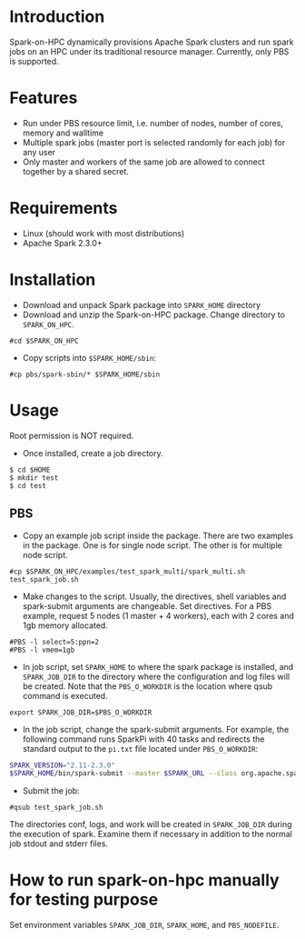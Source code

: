 # Introduction

Spark-on-HPC dynamically provisions Apache Spark clusters and run spark jobs on an HPC under its traditional resource manager. Currently, only PBS is supported. 

# Features
* Run under PBS resource limit, i.e. number of nodes, number of cores, memory and walltime
* Multiple spark jobs (master port is selected randomly for each job) for any user
* Only master and workers of the same job are allowed to connect together by a shared secret.

# Requirements
* Linux (should work with most distributions)
* Apache Spark 2.3.0+

# Installation

* Download and unpack Spark package into `SPARK_HOME` directory
* Download and unzip the Spark-on-HPC package. Change directory to `SPARK_ON_HPC`.
```
#cd $SPARK_ON_HPC
```
* Copy scripts into `$SPARK_HOME/sbin`:
```
#cp pbs/spark-sbin/* $SPARK_HOME/sbin
```

# Usage

Root permission is NOT required.

* Once installed, create a job directory.
```
$ cd $HOME
$ mkdir test
$ cd test
```
## PBS
* Copy an example job script inside the package. There are two examples in the package. One is for single node script. The other is for multiple node script.
```
#cp $SPARK_ON_HPC/examples/test_spark_multi/spark_multi.sh test_spark_job.sh
```
* Make changes to the script. Usually, the directives, shell variables and spark-submit arguments are changeable. Set directives. For a PBS example, request 5 nodes (1 master + 4 workers), each with 2 cores and 1gb memory allocated.
```
#PBS -l select=5:ppn=2
#PBS -l vmem=1gb
```
* In job script, set `SPARK_HOME` to where the spark package is installed, and `SPARK_JOB_DIR` to the directory where the configuration and log files will be created. Note that the `PBS_O_WORKDIR` is the location where qsub command is executed.
```
export SPARK_JOB_DIR=$PBS_O_WORKDIR
```
* In the job script, change the spark-submit arguments. For example, the following command runs SparkPi with 40 tasks and redirects the standard output to the `pi.txt` file located under `PBS_O_WORKDIR`:
```bash
SPARK_VERSION="2.11-2.3.0"
$SPARK_HOME/bin/spark-submit --master $SPARK_URL --class org.apache.spark.examples.SparkPi $SPARK_HOME/examples/jars/spark-examples_${SPARK_VERSION}.jar 40 > $PBS_O_WORKDIR/pi.txt
```
* Submit the job:
```
#qsub test_spark_job.sh
```
The directories conf, logs, and work will be created in `SPARK_JOB_DIR` during the execution of spark. Examine them if necessary in addition to the normal job stdout and stderr files.

# How to run spark-on-hpc manually for testing purpose
Set environment variables `SPARK_JOB_DIR`, `SPARK_HOME`, and `PBS_NODEFILE`.

